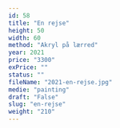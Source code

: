 ```yaml
---
id: 58
title: "En rejse"
height: 50
width: 60
method: "Akryl på lærred"
year: 2021
price: "3300"
exPrice: ""
status: ""
fileName: "2021-en-rejse.jpg"
medie: "painting"
draft: "False"
slug: "en-rejse"
weight: "210"
---
```

